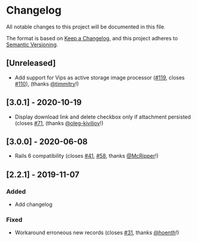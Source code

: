 # Changelog
All notable changes to this project will be documented in this file.

The format is based on [Keep a Changelog](https://keepachangelog.com/en/1.0.0/),
and this project adheres to [Semantic Versioning](https://semver.org/spec/v2.0.0.html).

## [Unreleased]

- Add support for Vips as active storage image processor ([#119](https://github.com/richardvenneman/trestle-active_storage/pull/119), closes [#110](https://github.com/richardvenneman/trestle-active_storage/issues/110)), (thanks [@timmitry](https://github.com/Timmitry)!)

## [3.0.1] - 2020-10-19
- Display download link and delete checkbox only if attachment persisted (closes [#71](https://github.com/richardvenneman/trestle-active_storage/issues/71), (thanks [@oleg-kiviljov](https://github.com/oleg-kiviljov)!)

## [3.0.0] - 2020-06-08
- Rails 6 compatibility (closes [#41](https://github.com/richardvenneman/trestle-active_storage/issues/41), [#58](https://github.com/richardvenneman/trestle-active_storage/issues/58), thanks [@McRipper](https://github.com/mcripper)!)

## [2.2.1] - 2019-11-07
### Added
- Add changelog

### Fixed
- Workaround erroneous new records (closes [#31](https://github.com/richardvenneman/trestle-active_storage/issues/31), thanks [@hoenth](https://github.com/hoenth)!)
